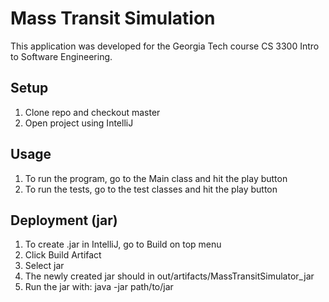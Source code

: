 # Mass Transit Simulation
This application was developed for the Georgia Tech course CS 3300 Intro to Software Engineering.

## Setup
1. Clone repo and checkout master
2. Open project using IntelliJ

## Usage
1. To run the program, go to the Main class and hit the play button
2. To run the tests, go to the test classes and hit the play button

## Deployment (jar)
1. To create .jar in IntelliJ, go to Build on top menu
2. Click Build Artifact
3. Select jar
4. The newly created jar should in out/artifacts/MassTransitSimulator_jar
5. Run the jar with: java -jar path/to/jar
